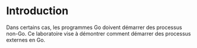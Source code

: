 # Introduction

Dans certains cas, les programmes Go doivent démarrer des processus non-Go. Ce laboratoire vise à démontrer comment démarrer des processus externes en Go.
